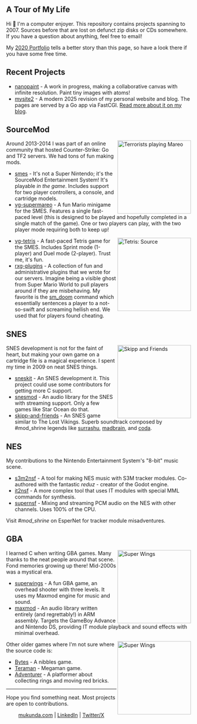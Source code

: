 ## A Tour of My Life

Hi 👋 I'm a computer enjoyer. This repository contains projects spanning to 2007. Sources before that are lost on defunct zip disks or CDs somewhere. If you have a question about anything, feel free to email!

My [2020 Portfolio](https://github.com/mukunda-/portfolio) tells a better story than this page, so have a look there if you have some free time.

## Recent Projects
* [nanopaint](https://github.com/mukunda-/nanopaint) - A work in progress, making a collaborative canvas with infinite resolution. Paint tiny images with atoms!
* [mysite2](https://github.com/mukunda-/mysite2) - A modern 2025 revision of my personal website and blog. The pages are served by a Go app via FastCGI. [Read more about it on my blog](http://localhost/blog/2025/new-blog-smell-again).

## SourceMod
<img align="right" width="200" src="https://github.com/user-attachments/assets/bb6a7b47-251a-4550-9b21-6294ca5fb258" alt="Terrorists playing Mareo">
Around 2013-2014 I was part of an online community that hosted Counter-Strike: Go and TF2 servers. We had tons of fun making mods.

* [smes](https://github.com/mukunda-/smes) - It's not a Super Nintendo; it's the SourceMod Entertainment System! It's playable _in the game_. Includes support for two player controllers, a console, and cartridge models.
* [vg-supermareo](https://github.com/mukunda-/vg-supermareo) - A fun Mario minigame for the SMES. Features a single fast-paced level (this is designed to be played and hopefully completed in a single match of the game). One or two players can play, with the two player mode requiring both to keep up!

<img align="right" width="200" src="https://github.com/user-attachments/assets/d4cbd4ef-e9e4-478c-9dbf-c020954868cc" alt="Tetris: Source">

* [vg-tetris](https://github.com/mukunda-/vg-tetris) - A fast-paced Tetris game for the SMES. Includes Sprint mode (1-player) and Duel mode (2-player). Trust me, it's fun.
* [rxg-plugins](https://github.com/mukunda-/rxg-plugins) - A collection of fun and administrative plugins that we wrote for our servers. Imagine being a visible ghost from Super Mario World to pull players around if they are misbehaving. My favorite is the [sm_doom](https://github.com/mukunda-/rxg-plugins/blob/fe6c6b75d3337a30d4b134102c7637a2f2b8f7cb/admin-tools/doom.sp#L90) command which essentially sentences a player to a not-so-swift and screaming hellish end. We used that for players found cheating.

## SNES
<img src="https://github.com/user-attachments/assets/8e4a9e0c-574d-42c3-822f-5a192c1e6431" alt="Skipp and Friends" align="right" width="200">

SNES development is not for the faint of heart, but making your own game on a cartridge file is a magical experience. I spent my time in 2009 on neat SNES things.
* [sneskit](https://github.com/mukunda-/sneskit) - An SNES development it. This project could use some contributors for getting more C support.
* [snesmod](https://github.com/mukunda-/snesmod) - An audio library for the SNES with streaming support. Only a few games like Star Ocean do that.
* [skipp-and-friends](https://github.com/mukunda-/skipp-and-friends) - An SNES game similar to The Lost Vikings. Superb soundtrack composed by #mod_shrine legends like [surrashu](https://x.com/surasshu), [madbrain](https://x.com/MrMadbrain), and [coda](https://x.com/codatrigger).

## NES
My contributions to the Nintendo Entertainment System's "8-bit" music scene.
* [s3m2nsf](https://github.com/mukunda-/s3m2nsf) - A tool for making NES music with S3M tracker modules. Co-authored with the fantastic _reduz_ - creator of the Godot engine.
* [it2nsf](https://github.com/mukunda-/it2nsf) - A more complex tool that uses IT modules with special MML commands for synthesis.
* [supernsf](https://github.com/mukunda-/supernsf) - Mixing and streaming PCM audio on the NES with other channels. Uses 100% of the CPU.

Visit _#mod_shrine_ on EsperNet for tracker module misadventures.

## GBA
<img align="right" src="https://github.com/user-attachments/assets/29697b65-1bf6-49ab-ad47-a84a5ef46752" alt="Super Wings" width="200">
I learned C when writing GBA games. Many thanks to the neat people around that scene. Fond memories growing up there! Mid-2000s was a mystical era.

* [superwings](https://github.com/mukunda-/superwings) - A fun GBA game, an overhead shooter with three levels. It uses my Maxmod engine for music and sound.
* [maxmod](https://github.com/devkitPro/maxmod) - An audio library written entirely (and regrettably!) in ARM assembly. Targets the GameBoy Advance and Nintendo DS, providing IT module playback and sound effects with minimal overhead.

<img align="right" src="https://github.com/user-attachments/assets/96d9b35f-0ae8-4600-ac3f-0e611e297cff" alt="Super Wings" width="200">

Other older games where I'm not sure where the source code is:
* [Bytes](https://pdroms.de/files/nintendo-gameboyadvance-gba/bytes) - A nibbles game.
* [Teraman](https://www.gamebrew.org/wiki/Teraman_GBA) - Megaman game.
* [Adventurer](https://mukunda.com/projects.html) - A platformer about collecting rings and moving red bricks.

---
Hope you find something neat. Most projects are open to contributions.

<p align="center"><a href="https://mukunda.com">mukunda.com</a> | <a href="https://linkedin.com/in/mukunda-johnson/">LinkedIn</a> | <a href="https://x.com/_mukunda">Twitter/X</a></p>
